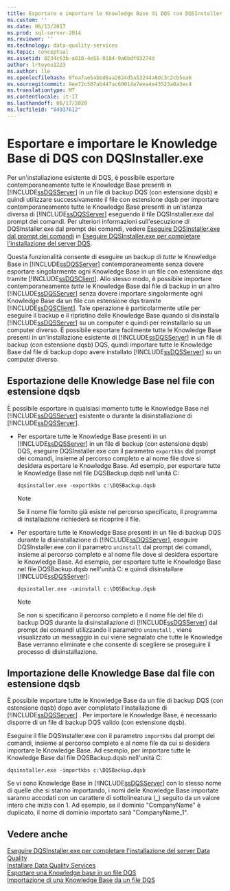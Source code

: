 ```yaml
---
title: Esportare e importare le Knowledge Base di DQS con DQSInstaller.exe | Microsoft Docs
ms.custom: ''
ms.date: 06/13/2017
ms.prod: sql-server-2014
ms.reviewer: ''
ms.technology: data-quality-services
ms.topic: conceptual
ms.assetid: 8234c63b-a018-4e55-8184-9a6bdf03274d
author: lrtoyou1223
ms.author: lle
ms.openlocfilehash: 0fea7ae5abbd6aa2824d5a53244a8dc3c2cb5ea6
ms.sourcegitcommit: 9ee72c507ab447ac69014a7eea4e43523a0a3ec4
ms.translationtype: MT
ms.contentlocale: it-IT
ms.lasthandoff: 06/17/2020
ms.locfileid: "84937612"
---
```

# <a name="export-and-import-dqs-knowledge-bases-using-dqsinstallerexe"></a>Esportare e importare le Knowledge Base di DQS con DQSInstaller.exe
  Per un'installazione esistente di DQS, è possibile esportare contemporaneamente tutte le Knowledge Base presenti in [!INCLUDE[ssDQSServer](../../includes/ssdqsserver-md.md)] in un file di backup DQS (con estensione dqsb) e quindi utilizzare successivamente il file con estensione dqsb per importare contemporaneamente tutte le Knowledge Base presenti in un'istanza diversa di [!INCLUDE[ssDQSServer](../../includes/ssdqsserver-md.md)] eseguendo il file DQSInstaller.exe dal prompt dei comandi. Per ulteriori informazioni sull'esecuzione di DQSInstaller.exe dal prompt dei comandi, vedere [Eseguire DQSInstaller.exe dal prompt dei comandi](run-dqsinstaller-exe-to-complete-data-quality-server-installation.md#CommandPrompt) in [Eseguire DQSInstaller.exe per completare l'installazione del server DQS](run-dqsinstaller-exe-to-complete-data-quality-server-installation.md).  
  
 Questa funzionalità consente di eseguire un backup di *tutte* le Knowledge Base in [!INCLUDE[ssDQSServer](../../includes/ssdqsserver-md.md)] contemporaneamente senza dovere esportare singolarmente ogni Knowledge Base in un file con estensione dqs tramite [!INCLUDE[ssDQSClient](../../includes/ssdqsclient-md.md)]. Allo stesso modo, è possibile importare contemporaneamente *tutte* le Knowledge Base dal file di backup in un altro [!INCLUDE[ssDQSServer](../../includes/ssdqsserver-md.md)] senza dovere importare singolarmente ogni Knowledge Base da un file con estensione dqs tramite [!INCLUDE[ssDQSClient](../../includes/ssdqsclient-md.md)]. Tale operazione è particolarmente utile per eseguire il backup e il ripristino delle Knowledge Base quando si disinstalla [!INCLUDE[ssDQSServer](../../includes/ssdqsserver-md.md)] su un computer e quindi per reinstallarlo su un computer diverso. È possibile esportare facilmente tutte le Knowledge Base presenti in un'installazione esistente di [!INCLUDE[ssDQSServer](../../includes/ssdqsserver-md.md)] in un file di backup (con estensione dqsb) DQS, quindi importare tutte le Knowledge Base dal file di backup dopo avere installato [!INCLUDE[ssDQSServer](../../includes/ssdqsserver-md.md)] su un computer diverso.  
  
##  <a name="exporting-knowledge-bases-to-dqsb-file"></a><a name="export"></a> Esportazione delle Knowledge Base nel file con estensione dqsb  
 È possibile esportare in qualsiasi momento tutte le Knowledge Base nel [!INCLUDE[ssDQSServer](../../includes/ssdqsserver-md.md)] esistente o durante la disinstallazione di [!INCLUDE[ssDQSServer](../../includes/ssdqsserver-md.md)].  
  
-   Per esportare tutte le Knowledge Base presenti in un [!INCLUDE[ssDQSServer](../../includes/ssdqsserver-md.md)] in un file di backup (con estensione dqsb) DQS, eseguire DQSInstaller.exe con il parametro `exportkbs` dal prompt dei comandi, insieme al percorso completo e al nome file dove si desidera esportare le Knowledge Base. Ad esempio, per esportare tutte le Knowledge Base nel file DQSBackup.dqsb nell'unità C:  
  
    ```  
    dqsinstaller.exe -exportkbs c:\DQSBackup.dqsb  
    ```  
  
    > [!NOTE]  
    >  Se il nome file fornito già esiste nel percorso specificato, il programma di installazione richiederà se ricoprire il file.  
  
-   Per esportare tutte le Knowledge Base presenti in un file di backup DQS durante la disinstallazione di [!INCLUDE[ssDQSServer](../../includes/ssdqsserver-md.md)], eseguire DQSInstaller.exe con il parametro `uninstall` dal prompt dei comandi, insieme al percorso completo e al nome file dove si desidera esportare le Knowledge Base. Ad esempio, per esportare tutte le Knowledge Base nel file DQSBackup.dqsb nell'unità C: e quindi disinstallare [!INCLUDE[ssDQSServer](../../includes/ssdqsserver-md.md)]:  
  
    ```  
    dqsinstaller.exe -uninstall c:\DQSBackup.dqsb  
    ```  
  
    > [!NOTE]  
    >  Se non si specificano il percorso completo e il nome file del file di backup DQS durante la disinstallazione di [!INCLUDE[ssDQSServer](../../includes/ssdqsserver-md.md)] dal prompt dei comandi utilizzando il parametro `uninstall` , viene visualizzato un messaggio in cui viene segnalato che tutte le Knowledge Base verranno eliminate e che consente di scegliere se proseguire il processo di disinstallazione.  
  
##  <a name="importing-knowledge-bases-from-dqsb-file"></a><a name="import"></a> Importazione delle Knowledge Base dal file con estensione dqsb  
 È possibile importare tutte le Knowledge Base da un file di backup DQS (con estensione dqsb) dopo aver completato l'installazione di [!INCLUDE[ssDQSServer](../../includes/ssdqsserver-md.md)] . Per importare le Knowledge Base, è necessario disporre di un file di backup DQS valido (con estensione dqsb).  
  
 Eseguire il file DQSInstaller.exe con il parametro `importkbs` dal prompt dei comandi, insieme al percorso completo e al nome file da cui si desidera importare le Knowledge Base. Ad esempio, per importare tutte le Knowledge Base dal file DQSBackup.dqsb nell'unità C:  
  
```  
dqsinstaller.exe -importkbs c:\DQSBackup.dqsb  
```  
  
 Se vi sono Knowledge Base in [!INCLUDE[ssDQSServer](../../includes/ssdqsserver-md.md)] con lo stesso nome di quelle che si stanno importando, i nomi delle Knowledge Base importate saranno accodati con un carattere di sottolineatura (_) seguito da un valore intero che inizia con 1. Ad esempio, se il dominio "CompanyName" è duplicato, il nome di dominio importato sarà "CompanyName_1".  
  
## <a name="see-also"></a>Vedere anche  
 [Eseguire DQSInstaller.exe per completare l'installazione del server Data Quality](run-dqsinstaller-exe-to-complete-data-quality-server-installation.md)   
 [Installare Data Quality Services](install-data-quality-services.md)   
 [Esportare una Knowledge base in un file DQS](../export-a-knowledge-base-to-a-dqs-file.md)   
 [Importazione di una Knowledge Base da un file DQS](../import-a-knowledge-base-from-a-dqs-file.md)  
  
  
